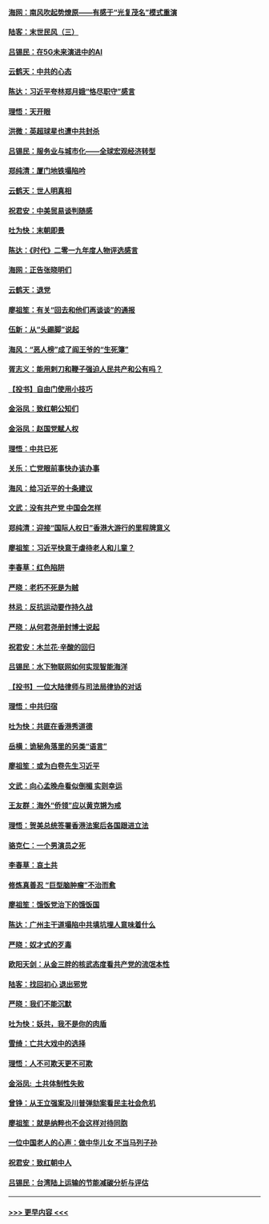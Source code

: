 #### [海网：南风吹起势燎原——有感于“光复茂名”模式重演](../pages/nsc993/n11732308.md?t=12201333) 
#### [陆客：末世民风（三）](../pages/nsc993/n11732211.md?t=12201333) 
#### [吕锡民：在5G未来演进中的AI](../pages/nsc993/n11730010.md?t=12201333) 
#### [云鹤天：中共的心态](../pages/nsc993/n11729906.md?t=12201333) 
#### [陈达：习近平夸林郑月娥“恪尽职守”感言](../pages/nsc993/n11729881.md?t=12201333) 
#### [理悟：天开眼](../pages/nsc993/n11729699.md?t=12201333) 
#### [洪微：英超球星也遭中共封杀](../pages/nsc993/n11727243.md?t=12201333) 
#### [吕锡民：服务业与城市化——全球宏观经济转型](../pages/nsc993/n11725845.md?t=12201333) 
#### [郑纯清：厦门地铁塌陷吟](../pages/nsc993/n11725813.md?t=12201333) 
#### [云鹤天：世人明真相](../pages/nsc993/n11725621.md?t=12201333) 
#### [祝君安：中美贸易谈判随感](../pages/nsc993/n11725609.md?t=12201333) 
#### [吐为快：末朝即景](../pages/nsc993/n11723365.md?t=12201333) 
#### [陈达：《时代》二零一九年度人物评选感言](../pages/nsc993/n11723337.md?t=12201333) 
#### [海网：正告张晓明们](../pages/nsc993/n11723228.md?t=12201333) 
#### [云鹤天：退党](../pages/nsc993/n11723056.md?t=12201333) 
#### [廖祖笙：有关“回去和他们再谈谈”的通报](../pages/nsc993/n11722442.md?t=12201333) 
#### [伍新：从“头踢脚”说起](../pages/nsc993/n11722429.md?t=12201333) 
#### [海风：“恶人榜”成了阎王爷的“生死簿”](../pages/nsc993/n11722272.md?t=12201333) 
#### [胥志义：能用剌刀和鞭子强迫人民共产和公有吗？](../pages/nsc993/n11720569.md?t=12201333) 
#### [【投书】自由门使用小技巧](../pages/nsc993/n11720180.md?t=12201333) 
#### [金浴凤：致红朝公知们](../pages/nsc993/n11720563.md?t=12201333) 
#### [金浴凤：赵国党赋人权](../pages/nsc993/n11720533.md?t=12201333) 
#### [理悟：中共已死](../pages/nsc993/n11720233.md?t=12201333) 
#### [关乐：亡党眼前事快办该办事](../pages/nsc993/n11719160.md?t=12201333) 
#### [海风：给习近平的十条建议](../pages/nsc993/n11717616.md?t=12201333) 
#### [文武：没有共产党 中国会怎样](../pages/nsc993/n11717584.md?t=12201333) 
#### [郑纯清：迎接“国际人权日”香港大游行的里程牌意义](../pages/nsc993/n11717417.md?t=12201333) 
#### [廖祖笙：习近平快意于虐待老人和儿童？](../pages/nsc993/n11715313.md?t=12201333) 
#### [李春草：红色陷阱](../pages/nsc993/n11715029.md?t=12201333) 
#### [严晓：老朽不死是为贼](../pages/nsc993/n11712910.md?t=12201333) 
#### [林忌：反抗运动要作持久战](../pages/nsc993/n11712623.md?t=12201333) 
#### [严晓：从何君尧册封博士说起](../pages/nsc993/n11712465.md?t=12201333) 
#### [祝君安：木兰花·辛酸的回归](../pages/nsc993/n11712381.md?t=12201333) 
#### [吕锡民：水下物联网如何实现智能海洋](../pages/nsc993/n11711158.md?t=12201333) 
#### [【投书】一位大陆律师与司法局律协的对话](../pages/nsc993/n11709675.md?t=12201333) 
#### [理悟：中共归宿](../pages/nsc993/n11710059.md?t=12201333) 
#### [吐为快：共匪在香港秀道德](../pages/nsc993/n11709979.md?t=12201333) 
#### [岳横：诡秘角落里的另类“语言”](../pages/nsc993/n11709792.md?t=12201333) 
#### [廖祖笙：或为白卷先生习近平](../pages/nsc993/n11708330.md?t=12201333) 
#### [文武：向心孟晚舟看似倒楣 实则幸运](../pages/nsc993/n11708236.md?t=12201333) 
#### [王友群：海外“侨领”应以黄克锵为戒](../pages/nsc993/n11706176.md?t=12201333) 
#### [理悟：贺美总统签署香港法案后各国跟进立法](../pages/nsc993/n11706853.md?t=12201333) 
#### [骆克仁：一个男演员之死](../pages/nsc993/n11706677.md?t=12201333) 
#### [李春草：哀土共](../pages/nsc993/n11706255.md?t=12201333) 
#### [修炼真善忍 “巨型脑肿瘤”不治而愈](../pages/nsc993/n11705340.md?t=12201333) 
#### [廖祖笙：饿饭党治下的饿饭国](../pages/nsc993/n11705085.md?t=12201333) 
#### [陈达：广州主干道塌陷中共填坑埋人意味着什么](../pages/nsc993/n11705046.md?t=12201333) 
#### [严晓：奴才式的歹毒](../pages/nsc993/n11704826.md?t=12201333) 
#### [欧阳天剑：从金三胖的核武态度看共产党的流氓本性](../pages/nsc993/n11702238.md?t=12201333) 
#### [陆客：找回初心 退出邪党](../pages/nsc993/n11702213.md?t=12201333) 
#### [严晓：我们不能沉默](../pages/nsc993/n11702110.md?t=12201333) 
#### [吐为快：妖共，我不是你的肉盾](../pages/nsc993/n11701366.md?t=12201333) 
#### [雪绮：亡共大戏中的选择](../pages/nsc993/n11699922.md?t=12201333) 
#### [理悟：人不可欺天更不可欺](../pages/nsc993/n11699657.md?t=12201333) 
#### [金浴凤:  土共体制性失败](../pages/nsc993/n11699361.md?t=12201333) 
#### [曾铮：从王立强案及川普弹劾案看民主社会危机](../pages/nsc993/n11699318.md?t=12201333) 
#### [廖祖笙：就是纳粹也不会这样对待同胞](../pages/nsc993/n11697658.md?t=12201333) 
#### [一位中国老人的心声：做中华儿女 不当马列子孙](../pages/nsc993/n11697525.md?t=12201333) 
#### [祝君安：致红朝中人](../pages/nsc993/n11697518.md?t=12201333) 
#### [吕锡民：台湾陆上运输的节能减碳分析与评估](../pages/nsc993/n11694983.md?t=12201333) 

----
#### [ >>> 更早内容 <<< ](../indexes/nsc993-earlier.md)
